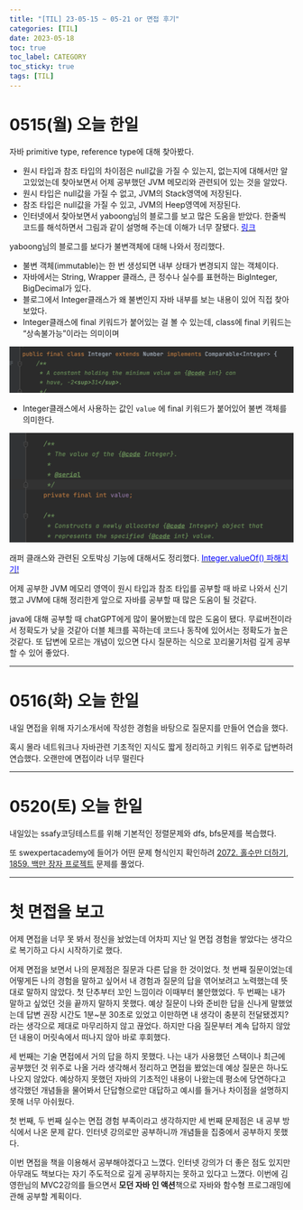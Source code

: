 ```yaml
---
title: "[TIL] 23-05-15 ~ 05-21 or 면접 후기"
categories: [TIL]
date: 2023-05-18
toc: true
toc_label: CATEGORY
toc_sticky: true
tags: [TIL]
---
```


# 0515(월) 오늘 한일

자바 primitive type, reference type에 대해 찾아봤다.

- 원시 타입과 참조 타입의 차이점은 null값을 가질 수 있는지, 없는지에 대해서만 알고있었는데 찾아보면서 어제 공부했던 JVM 메모리와 관련되어 있는 것을 알았다.
- 원시 타입은 null값을 가질 수 없고, JVM의 Stack영역에 저장된다.
- 참조 타입은 null값을 가질 수 있고, JVM의 Heep영역에 저장된다.
- 인터넷에서 찾아보면서 yaboong님의 블로그를 보고 많은 도움을 받았다. 한줄씩 코드를 해석하면서 그림과 같이 설명해 주는데 이해가 너무 잘됐다. [<span style="color:blue">링크</span>](https://yaboong.github.io/java/2018/05/26/java-memory-management/)

yaboong님의 블로그를 보다가 불변객체에 대해 나와서 정리했다.

- 불변 객체(immutable)는 한 번 생성되면 내부 상태가 변경되지 않는 객체이다.
- 자바에서는 String, Wrapper 클래스, 큰 정수나 실수를 표현하는 BigInteger, BigDecimal가 있다.
- 블로그에서 Integer클래스가 왜 불변인지 자바 내부를 보는 내용이 있어 직접 찾아보았다.
- Integer클래스에 final 키워드가 붙어있는 걸 볼 수 있는데, class에 final 키워드는 “상속불가능”이라는 의미이며

<p align = "center"><img src='../../assets/images/posts/2023-05-15/t1.png' width="600"/></p>

- Integer클래스에서 사용하는 값인 `value` 에 final 키워드가 붙어있어 불변 객체를 의미한다.


<p align = "center"><img src='../../assets/images/posts/2023-05-15/t2.png' width="600"/></p>


래퍼 클래스와 관련된 오토박싱 기능에 대해서도 정리했다. [<span style="color:blue">Integer.valueOf() 파해치기!</span>](https://hstla.github.io/java/Integer_valueOf/) 

어제 공부한 JVM 메모리 영역이 원시 타입과 참조 타입를 공부할 때 바로 나와서 신기했고 JVM에 대해 정리한게 앞으로 자바를 공부할 때 많은 도움이 될 것같다.

java에 대해 공부할 때 chatGPT에게 많이 물어봤는데 많은 도움이 됐다. 무료버전이라서 정확도가 낮을 것같아 더블 체크를 꼭하는데 코드나 동작에 있어서는 정확도가 높은 것같다. 또 답변에 모르는 개념이 있으면 다시 질문하는 식으로 꼬리물기처럼 깊게 공부할 수 있어 좋았다.

---

# 0516(화) 오늘 한일

내일 면접을 위해 자기소개서에 작성한 경험을 바탕으로 질문지를 만들어 연습을 했다. 

혹시 몰라 네트워크나 자바관련 기초적인 지식도 짧게 정리하고 키워드 위주로 답변하려 연습했다. 오랜만에 면접이라 너무 떨린다

---
# 0520(토) 오늘 한일

내일있는 ssafy코딩테스트를 위해 기본적인 정렬문제와 dfs, bfs문제를 복습했다.

또 swexpertacademy에 들어가 어떤 문제 형식인지 확인하려 [2072. 홀수만 더하기](https://swexpertacademy.com/main/code/problem/problemDetail.do?contestProbId=AV5QSEhaA5sDFAUq&categoryId=AV5QSEhaA5sDFAUq&categoryType=CODE&problemTitle=&orderBy=INQUERY_COUNT&selectCodeLang=JAVA&select-1=&pageSize=10&pageIndex=1), [1859. 백만 장자 프로젝트](https://swexpertacademy.com/main/code/problem/problemDetail.do?contestProbId=AV5LrsUaDxcDFAXc&categoryId=AV5LrsUaDxcDFAXc&categoryType=CODE&problemTitle=&orderBy=INQUERY_COUNT&selectCodeLang=JAVA&select-1=&pageSize=10&pageIndex=1) 문제를 풀었다.

---

# 첫 면접을 보고

어제 면접을 너무 못 봐서 정신을 놨었는데 어차피 지난 일 면접 경험을 쌓았다는 생각으로 복기하고 다시 시작하기로 했다.

어제 면접을 보면서 나의 문제점은 질문과 다른 답을 한 것이었다. 첫 번째 질문이었는데 어떻게든 나의 경험을 말하고 싶어서 내 경험과 질문의 답을 엮어보려고 노력했는데 뜻대로 말하지 않았다. 첫 단추부터 꼬인 느낌이라 이때부터 불안했었다.
두 번째는 내가 말하고 싶었던 것을 끝까지 말하지 못했다. 예상 질문이 나와 준비한 답을 신나게 말했었는데 답변 권장 시간도 1분~분 30초로 있었고 이만하면 내 생각이 충분히 전달됐겠지? 라는 생각으로 제대로 마무리하지 않고 끊었다. 하지만 다음 질문부터 계속 답하지 않았던 내용이 머릿속에서 떠나지 않아 바로 후회했다.

세 번째는 기술 면접에서 거의 답을 하지 못했다. 나는 내가 사용했던 스택이나 최근에 공부했던 것 위주로 나올 거라 생각해서 정리하고 면접을 봤었는데 예상 질문은 하나도 나오지 않았다. 예상하지 못했던 자바의 기초적인 내용이 나왔는데 평소에 당연하다고 생각했던 개념들을 물어봐서 단답형으로만 대답하고 예시를 들거나 차이점을 설명하지 못해 너무 아쉬웠다.

첫 번째, 두 번째 실수는 면접 경험 부족이라고 생각하지만 세 번째 문제점은 내 공부 방식에서 나온 문제 같다. 인터넷 강의로만 공부하니까 개념들을 집중에서 공부하지 못했다.

이번 면접을 책을 이용해서 공부해야겠다고 느꼈다. 인터넷 강의가 더 좋은 점도 있지만 아무래도 책보다는 자기 주도적으로 깊게 공부하지는 못하고 있다고 느꼈다. 이번에 김영한님의 MVC2강의를 들으면서 **모던 자바 인 액션**책으로 자바와 함수형 프로그래밍에 관해 공부할 계획이다.